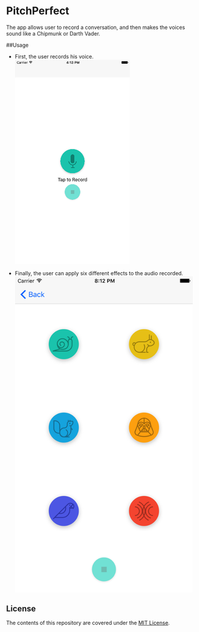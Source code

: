 # PitchPerfect
The app allows user to record a conversation, and then makes the voices sound like a Chipmunk or Darth Vader.

##Usage 
- First, the user records his voice.
![Alt text](/ScreenShot/RecordSounds.png?raw=true "")                        

- Finally, the user can apply six different effects to the audio recorded.
![Alt text](/ScreenShot/PlaySounds.png?raw=true "")

## License
The contents of this repository are covered under the [MIT License](LICENSE).
